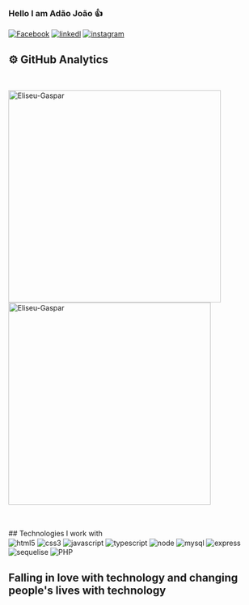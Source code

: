 
### Hello I am Adão João 👍

[![Facebook](https://img.shields.io/badge/Facebook-1877F2?style=for-the-badge&logo=facebook&logoColor=white)](https://web.facebook.com/profile.php?id=100080991242967)
[![linkedl](https://img.shields.io/badge/LinkedIn-0077B5?style=for-the-badge&logo=linkedin&logoColor=white)](https://www.linkedin.com/in/ad%C3%A3o-%C3%A2ngelo-jo%C3%A3o-238233335/)
[![instagram](https://img.shields.io/badge/Instagram-E4405F?style=for-the-badge&logo=instagram&logoColor=white)](https://www.instagram.com/adaoangel0/)


## ⚙️ GitHub Analytics
<br>
<p align="left">
<img width="420em" src="https://github-readme-stats.vercel.app/api?username=Adao-Angelo&show_icons=true&theme=vision-friendly-dark" alt="Eliseu-Gaspar"/>
<img width="400em" src="https://github-readme-stats.vercel.app/api/top-langs/?username=Adao-Angelo&layout=compact&theme=vision-friendly-dark" alt="Eliseu-Gaspar"/>
</p>
 <br>
 <br>
## Technologies I work with
  <br>
<div style="display:inline_block">
    <img align= "center"  alt ="html5" src="https://img.shields.io/badge/HTML5-E34F26?style=for-the-badge&logo=html5&logoColor=white" />
    <img align= "center"  alt ="css3" src="https://img.shields.io/badge/CSS3-1572B6?style=for-the-badge&logo=css3&logoColor=white" />
    <img align= "center"  alt ="javascript" src="https://img.shields.io/badge/JavaScript-F7DF1E?style=for-the-badge&logo=javascript&logoColor=blackk" />
    <img align= "center"  alt ="typescript" src="https://img.shields.io/badge/TypeScript-007ACC?style=for-the-badge&logo=typescript&logoColor=white" />
     <img align= "center"  alt ="node" src="https://img.shields.io/badge/Node.js-43853D?style=for-the-badge&logo=node.js&logoColor=white" />
     <img align= "center"  alt ="mysql" src="https://img.shields.io/badge/MySQL-00000F?style=for-the-badge&logo=mysql&logoColor=white" />
      <img align= "center"  alt ="express" src="https://img.shields.io/badge/Express.js-404D59?style=for-the-badge" />
    <img align= "center"  alt ="sequelise" src="https://img.shields.io/badge/React-20232A?style=for-the-badge&logo=react&logoColor=61DAFB" />
    <img align = "center" alt = "PHP" src= "https://img.shields.io/badge/PHP-777BB4?style=for-the-badge&logo=php&logoColor=white">
</div>


## Falling in love with technology and changing people's lives with technology 



